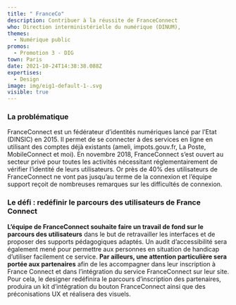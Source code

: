 ```yaml
---
title: " FranceCo"
description: Contribuer à la réussite de FranceConnect
who: Direction interministérielle du numérique (DINUM),
themes:
  - Numérique public
promos:
  - Promotion 3 - DIG
town: Paris
date: 2021-10-24T14:38:38.088Z
expertises:
  - Design
image: img/eig1-default-1-.svg
visible: true
---
```

### La problématique

FranceConnect est un fédérateur d’identités numériques lancé par l’Etat (DINSIC) en 2015. Il permet de se connecter à des services en ligne en utilisant des comptes déjà existants (ameli, impots.gouv.fr, La Poste, MobileConnect et moi). En novembre 2018, FranceConnect s’est ouvert au secteur privé pour toutes les activités nécessitant réglementairement de vérifier l’identité de leurs utilisateurs. Or près de 40% des utilisateurs de FranceConnect ne vont pas jusqu’au terme de la connexion et l’équipe support reçoit de nombreuses remarques sur les difficultés de connexion.

### Le défi : redéfinir le parcours des utilisateurs de France Connect

**L’équipe de FranceConnect souhaite faire un travail de fond sur le parcours des utilisateurs** dans le but de retravailler les interfaces et de proposer des supports pédagogiques adaptés. Un audit d’accessibilité sera également mené pour permettre aux personnes en situation de handicap d’utiliser facilement ce service. **Par ailleurs, une attention particulière sera portée aux partenaires** afin de les accompagner dans leur inscription à France Connect et dans l’intégration du service FranceConnect sur leur site. Pour cela, le designer redéfinira le parcours d’inscription des partenaires, produira un kit d’intégration du bouton FranceConnect ainsi que des préconisations UX et réalisera des visuels.